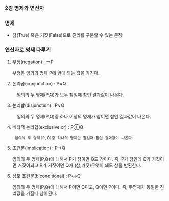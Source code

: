 ### 2강 명제와 연산자


### 명제

- 참(True) 혹은 거짓(False)으로 진리를 구분할 수 있는 문장

### 연산자로 명제 다루기

1. 부정(negation) : ￢P

	부정은 임의의 명제 P에 반대 되는 값을 가진다.

2. 논리곱(conjunction) : P∧Q
   
	 임의의 두 명제(P,Q)가 모두 참일때 참인 결과값이 나온다.

4. 논리합(disjunction) : P∨Q
   
	 임의의 두 명제(P,Q)중 하나 이상의 명제가 참이면 참인 결과값이 나온다.

6. 베타적 논리합(exclusive or) : P⊕Q
   
		임의의 두 명제(P,Q)중 하나의 명제만 참일때 참인 결과값이 나온다.

8. 조건문(implication) : P→Q
   
	임의의 두 명제(P,Q)에 대해서 P가 참이면 Q도 참이다.
	즉, P가 참인데 Q가 거짓이면 거짓이되고
	P가 거짓이면 Q가 (참,거짓)무엇이 돼도 참을 반환한다.

10. 상호 조건문(biconditional) : P↔︎Q
    
	임의의 두 명제(P,Q)에 대해서 P이면 Q이고, Q이면 P이다.
	즉, 두명제가 동일한 진리값을 가질때 참이된다.
